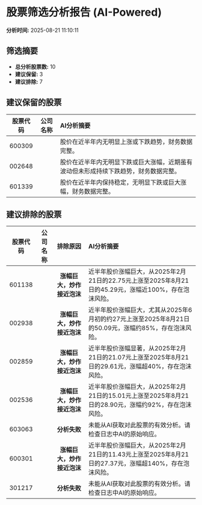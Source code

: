 # 股票筛选分析报告 (AI-Powered)

**分析时间:** 2025-08-21 11:10:11

## 筛选摘要

- **总分析股票数:** 10
- **建议保留:** 3
- **建议排除:** 7

## 建议保留的股票

| 股票代码 | 公司名称 | AI分析摘要 |
|:---:|:---:|:---|
| 600309 |  | 股价在近半年内无明显上涨或下跌趋势，财务数据完整。 |
| 002648 |  | 股价在近半年内无明显下跌或巨大涨幅，近期虽有波动但未形成持续下跌趋势，财务数据完整。 |
| 601339 |  | 股价在近半年内保持稳定，无明显下跌或巨大涨幅，财务数据完整。 |

## 建议排除的股票

| 股票代码 | 公司名称 | 排除原因 | AI分析摘要 |
|:---:|:---:|:---:|:---|
| 601138 |  | **涨幅巨大，炒作接近泡沫** | 近半年股价涨幅巨大，从2025年2月21日的22.75元上涨至2025年8月21日的45.29元，涨幅近100%，存在泡沫风险。 |
| 002938 |  | **涨幅巨大，炒作接近泡沫** | 近半年股价涨幅巨大，尤其从2025年6月初的约27元上涨至2025年8月21日的50.09元，涨幅约85%，存在泡沫风险。 |
| 002859 |  | **涨幅巨大，炒作接近泡沫** | 近半年股价涨幅显著，从2025年2月21日的21.07元上涨至2025年8月21日的29.61元，涨幅超40%，存在泡沫风险。 |
| 002536 |  | **涨幅巨大，炒作接近泡沫** | 近半年股价涨幅巨大，从2025年2月21日的15.01元上涨至2025年8月21日的28.90元，涨幅约92%，存在泡沫风险。 |
| 603063 |  | **分析失败** | 未能从AI获取对此股票的有效分析。请检查日志中AI的原始响应。 |
| 600301 |  | **涨幅巨大，炒作接近泡沫** | 近半年股价涨幅巨大，从2025年2月21日的11.43元上涨至2025年8月21日的27.37元，涨幅超140%，存在泡沫风险。 |
| 301217 |  | **分析失败** | 未能从AI获取对此股票的有效分析。请检查日志中AI的原始响应。 |
